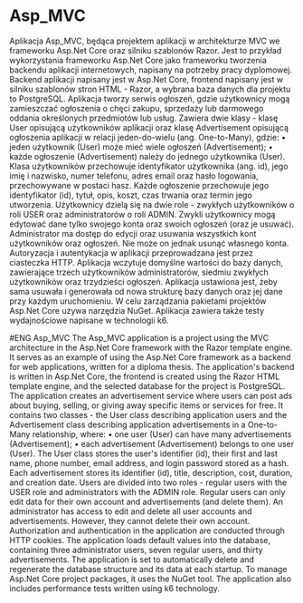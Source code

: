 # Asp_MVC
Aplikacja Asp_MVC, będąca projektem aplikacji w architekturze MVC we frameworku Asp.Net Core oraz silniku szablonów Razor. 
Jest to przykład wykorzystania frameworku Asp.Net Core jako frameworku tworzenia backendu aplikacji internetowych, napisany na potrzeby pracy dyplomowej.
Backend aplikacji napisany jest w Asp.Net Core, frontend napisany jest w silniku szablonów stron HTML - Razor, a wybrana baza danych dla projektu to PostgreSQL.
Aplikacja tworzy serwis ogłoszeń, gdzie użytkownicy mogą zamieszczać ogłoszenia o chęci zakupu, sprzedaży lub darmowego oddania określonych przedmiotów lub usług. 
Zawiera dwie klasy - klasę User opisującą użytkowników aplikacji oraz klasę Advertisement opisującą ogłoszenia aplikacji w relacji  jeden-do-wielu (ang. One-to-Many), gdzie:
•	jeden użytkownik (User) może mieć wiele ogłoszeń (Advertisement);
•	każde ogłoszenie (Advertisement) należy do jednego użytkownika (User).
Klasa użytkowników przechowuje identyfikator użytkownika (ang. id), jego imię i nazwisko, numer telefonu, adres email oraz hasło logowania, przechowywane w postaci hasz. 
Każde ogłoszenie przechowuje jego identyfikator (id), tytuł, opis, koszt, czas trwania oraz termin jego utworzenia. 
Użytkownicy dzielą się na dwie role - zwykłych użytkowników o roli USER oraz administratorów o roli ADMIN. Zwykli użytkownicy mogą edytować dane tylko swojego konta oraz swoich ogłoszeń (oraz je usuwać). 
Administrator ma dostęp do edycji oraz usuwania wszystkich kont użytkowników oraz ogłoszeń. Nie może on jednak usunąć własnego konta. 
Autoryzacja i autentykacja w aplikacji przeprowadzana jest przez ciasteczka HTTP. 
Aplikacja wczytuje domyślne wartości do bazy danych, zawierające trzech użytkowników administratorów, siedmiu zwykłych użytkowników oraz trzydzieści ogłoszeń. 
Aplikacja ustawiona jest, żeby sama usuwała i generowała od nowa strukturę bazy danych oraz jej dane przy każdym  uruchomieniu. 
W celu zarządzania pakietami projektów Asp.Net Core używa narzędzia NuGet.
Aplikacja zawiera także testy wydajnościowe napisane w technologii k6.

#ENG
Asp_MVC
The Asp_MVC application is a project using the MVC architecture in the Asp.Net Core framework with the Razor template engine.
It serves as an example of using the Asp.Net Core framework as a backend for web applications, written for a diploma thesis.
The application's backend is written in Asp.Net Core, the frontend is created using the Razor HTML template engine, and the selected database for the project is PostgreSQL.
The application creates an advertisement service where users can post ads about buying, selling, or giving away specific items or services for free.
It contains two classes - the User class describing application users and the Advertisement class describing application advertisements in a One-to-Many relationship, where:
• one user (User) can have many advertisements (Advertisement);
• each advertisement (Advertisement) belongs to one user (User).
The User class stores the user's identifier (id), their first and last name, phone number, email address, and login password stored as a hash.
Each advertisement stores its identifier (id), title, description, cost, duration, and creation date.
Users are divided into two roles - regular users with the USER role and administrators with the ADMIN role. Regular users can only edit data for their own account and advertisements (and delete them).
An administrator has access to edit and delete all user accounts and advertisements. However, they cannot delete their own account.
Authorization and authentication in the application are conducted through HTTP cookies.
The application loads default values into the database, containing three administrator users, seven regular users, and thirty advertisements.
The application is set to automatically delete and regenerate the database structure and its data at each startup.
To manage Asp.Net Core project packages, it uses the NuGet tool.
The application also includes performance tests written using k6 technology.
